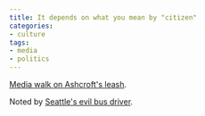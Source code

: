 ```yaml
---
title: It depends on what you mean by "citizen"
categories:
- culture
tags:
- media
- politics
---
```


[Media walk on Ashcroft's
leash][1].

   [1]: http://web.archive.org/web/20030704030559/http://www.miami.com/mld/miamiherald/news/opinion/6170775.htm
   
Noted by [Seattle's evil bus driver][2].

   [2]: http://www.evilbusdriver.net/archives/000133.html
